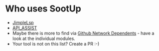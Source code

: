 # Who uses SootUp
- [JimpleLsp](https://github.com/swissiety/JimpleLsp)
- [API_ASSIST](https://github.com/secure-software-engineering/API_ASSIST)
- Maybe there is more to find via [Github Network Dependents](https://github.com/soot-oss/SootUp/network/dependents) - have a look at the individual modules. 
- Your tool is not on this list? Create a PR :-)